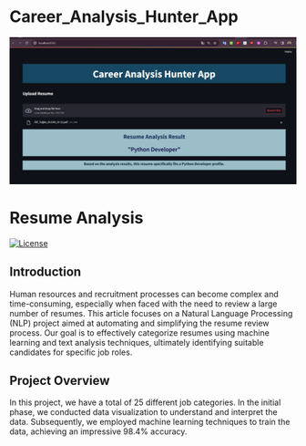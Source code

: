 # Career_Analysis_Hunter_App

![Alt Text](web_app.png)

# Resume Analysis 

[![License](https://img.shields.io/badge/License-MIT-blue.svg)](LICENSE.md)

## Introduction

Human resources and recruitment processes can become complex and time-consuming, especially when faced with the need to review a large number of resumes. This article focuses on a Natural Language Processing (NLP) project aimed at automating and simplifying the resume review process. Our goal is to effectively categorize resumes using machine learning and text analysis techniques, ultimately identifying suitable candidates for specific job roles.

## Project Overview

In this project, we have a total of 25 different job categories. In the initial phase, we conducted data visualization to understand and interpret the data. Subsequently, we employed machine learning techniques to train the data, achieving an impressive 98.4% accuracy.








